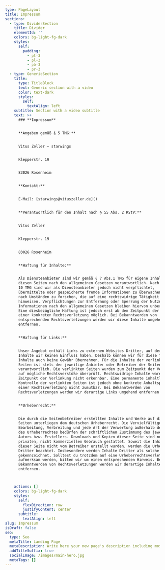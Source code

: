 ```yaml
---
type: PageLayout
title: Impressum
sections:
  - type: DividerSection
    title: Divider
    elementId: ''
    colors: bg-light-fg-dark
    styles:
      self:
        padding:
          - pt-3
          - pl-3
          - pb-3
          - pr-3
  - type: GenericSection
    title:
      type: TitleBlock
      text: Generic section with a video
      color: text-dark
      styles:
        self:
          textAlign: left
    subtitle: Section with a video subtitle
    text: >+
      ### **Impressum**


      **Angaben gemäß § 5 TMG:**


      Vitus Zeller – starwings


      Klepperstr. 19


      83026 Rosenheim


      **Kontakt:**


      E-Mail: [starwings@vituszeller.de]()


      **Verantwortlich für den Inhalt nach § 55 Abs. 2 RStV:**


      Vitus Zeller


      Klepperstr. 19


      83026 Rosenheim


      **Haftung für Inhalte:**


      Als Diensteanbieter sind wir gemäß § 7 Abs.1 TMG für eigene Inhalte auf
      diesen Seiten nach den allgemeinen Gesetzen verantwortlich. Nach §§ 8 bis
      10 TMG sind wir als Diensteanbieter jedoch nicht verpflichtet,
      übermittelte oder gespeicherte fremde Informationen zu überwachen oder
      nach Umständen zu forschen, die auf eine rechtswidrige Tätigkeit
      hinweisen. Verpflichtungen zur Entfernung oder Sperrung der Nutzung von
      Informationen nach den allgemeinen Gesetzen bleiben hiervon unberührt.
      Eine diesbezügliche Haftung ist jedoch erst ab dem Zeitpunkt der Kenntnis
      einer konkreten Rechtsverletzung möglich. Bei Bekanntwerden von
      entsprechenden Rechtsverletzungen werden wir diese Inhalte umgehend
      entfernen.


      **Haftung für Links:**


      Unser Angebot enthält Links zu externen Websites Dritter, auf deren
      Inhalte wir keinen Einfluss haben. Deshalb können wir für diese fremden
      Inhalte auch keine Gewähr übernehmen. Für die Inhalte der verlinkten
      Seiten ist stets der jeweilige Anbieter oder Betreiber der Seiten
      verantwortlich. Die verlinkten Seiten wurden zum Zeitpunkt der Verlinkung
      auf mögliche Rechtsverstöße überprüft. Rechtswidrige Inhalte waren zum
      Zeitpunkt der Verlinkung nicht erkennbar. Eine permanente inhaltliche
      Kontrolle der verlinkten Seiten ist jedoch ohne konkrete Anhaltspunkte
      einer Rechtsverletzung nicht zumutbar. Bei Bekanntwerden von
      Rechtsverletzungen werden wir derartige Links umgehend entfernen.


      **Urheberrecht:**


      Die durch die Seitenbetreiber erstellten Inhalte und Werke auf diesen
      Seiten unterliegen dem deutschen Urheberrecht. Die Vervielfältigung,
      Bearbeitung, Verbreitung und jede Art der Verwertung außerhalb der Grenzen
      des Urheberrechtes bedürfen der schriftlichen Zustimmung des jeweiligen
      Autors bzw. Erstellers. Downloads und Kopien dieser Seite sind nur für den
      privaten, nicht kommerziellen Gebrauch gestattet. Soweit die Inhalte auf
      dieser Seite nicht vom Betreiber erstellt wurden, werden die Urheberrechte
      Dritter beachtet. Insbesondere werden Inhalte Dritter als solche
      gekennzeichnet. Solltest du trotzdem auf eine Urheberrechtsverletzung
      aufmerksam werden, bitten wir um einen entsprechenden Hinweis. Bei
      Bekanntwerden von Rechtsverletzungen werden wir derartige Inhalte umgehend
      entfernen.



    actions: []
    colors: bg-light-fg-dark
    styles:
      self:
        flexDirection: row
        justifyContent: center
      subtitle:
        textAlign: left
slug: Impressum
isDraft: false
seo:
  type: Seo
  metaTitle: Landing Page
  metaDescription: Write here your new page's description including most relevant keywords.
  addTitleSuffix: true
  socialImage: /images/main-hero.jpg
  metaTags: []
---
```

